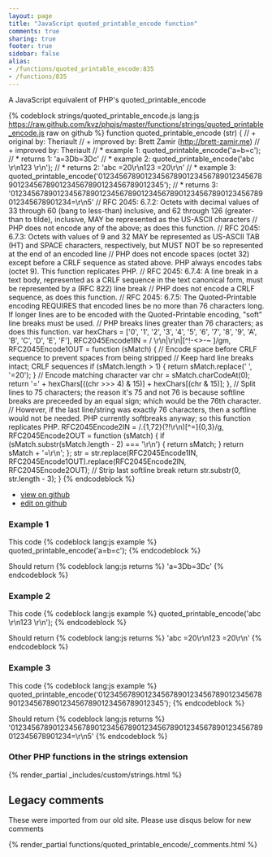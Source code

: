 ```yaml
---
layout: page
title: "JavaScript quoted_printable_encode function"
comments: true
sharing: true
footer: true
sidebar: false
alias:
- /functions/quoted_printable_encode:835
- /functions/835
---
```

<!-- Generated by Rakefile:build -->
A JavaScript equivalent of PHP's quoted_printable_encode

{% codeblock strings/quoted_printable_encode.js lang:js https://raw.github.com/kvz/phpjs/master/functions/strings/quoted_printable_encode.js raw on github %}
function quoted_printable_encode (str) {
  // +   original by: Theriault
  // +   improved by: Brett Zamir (http://brett-zamir.me)
  // +   improved by: Theriault
  // *     example 1: quoted_printable_encode('a=b=c');
  // *     returns 1: 'a=3Db=3Dc'
  // *     example 2: quoted_printable_encode('abc   \r\n123   \r\n');
  // *     returns 2: 'abc  =20\r\n123  =20\r\n'
  // *     example 3: quoted_printable_encode('0123456789012345678901234567890123456789012345678901234567890123456789012345');
  // *     returns 3: '012345678901234567890123456789012345678901234567890123456789012345678901234=\r\n5'
  // RFC 2045: 6.7.2: Octets with decimal values of 33 through 60 (bang to less-than) inclusive, and 62 through 126 (greater-than to tilde), inclusive, MAY be represented as the US-ASCII characters
  // PHP does not encode any of the above; as does this function.
  // RFC 2045: 6.7.3: Octets with values of 9 and 32 MAY be represented as US-ASCII TAB (HT) and SPACE characters, respectively, but MUST NOT be so represented at the end of an encoded line
  // PHP does not encode spaces (octet 32) except before a CRLF sequence as stated above. PHP always encodes tabs (octet 9). This function replicates PHP.
  // RFC 2045: 6.7.4: A line break in a text body, represented as a CRLF sequence in the text canonical form, must be represented by a (RFC 822) line break
  // PHP does not encode a CRLF sequence, as does this function.
  // RFC 2045: 6.7.5: The Quoted-Printable encoding REQUIRES that encoded lines be no more than 76 characters long. If longer lines are to be encoded with the Quoted-Printable encoding, "soft" line breaks must be used.
  // PHP breaks lines greater than 76 characters; as does this function.
  var hexChars = ['0', '1', '2', '3', '4', '5', '6', '7', '8', '9', 'A', 'B', 'C', 'D', 'E', 'F'],
    RFC2045Encode1IN = / \r\n|\r\n|[^!-<>-~ ]/gm,
    RFC2045Encode1OUT = function (sMatch) {
      // Encode space before CRLF sequence to prevent spaces from being stripped
      // Keep hard line breaks intact; CRLF sequences
      if (sMatch.length > 1) {
        return sMatch.replace(' ', '=20');
      }
      // Encode matching character
      var chr = sMatch.charCodeAt(0);
      return '=' + hexChars[((chr >>> 4) & 15)] + hexChars[(chr & 15)];
    },
    // Split lines to 75 characters; the reason it's 75 and not 76 is because softline breaks are preceeded by an equal sign; which would be the 76th character.
    // However, if the last line/string was exactly 76 characters, then a softline would not be needed. PHP currently softbreaks anyway; so this function replicates PHP.
    RFC2045Encode2IN = /.{1,72}(?!\r\n)[^=]{0,3}/g,
    RFC2045Encode2OUT = function (sMatch) {
      if (sMatch.substr(sMatch.length - 2) === '\r\n') {
        return sMatch;
      }
      return sMatch + '=\r\n';
    };
  str = str.replace(RFC2045Encode1IN, RFC2045Encode1OUT).replace(RFC2045Encode2IN, RFC2045Encode2OUT);
  // Strip last softline break
  return str.substr(0, str.length - 3);
}
{% endcodeblock %}

 - [view on github](https://github.com/kvz/phpjs/blob/master/functions/strings/quoted_printable_encode.js)
 - [edit on github](https://github.com/kvz/phpjs/edit/master/functions/strings/quoted_printable_encode.js)

### Example 1
This code
{% codeblock lang:js example %}
quoted_printable_encode('a=b=c');
{% endcodeblock %}

Should return
{% codeblock lang:js returns %}
'a=3Db=3Dc'
{% endcodeblock %}

### Example 2
This code
{% codeblock lang:js example %}
quoted_printable_encode('abc   \r\n123   \r\n');
{% endcodeblock %}

Should return
{% codeblock lang:js returns %}
'abc  =20\r\n123  =20\r\n'
{% endcodeblock %}

### Example 3
This code
{% codeblock lang:js example %}
quoted_printable_encode('0123456789012345678901234567890123456789012345678901234567890123456789012345');
{% endcodeblock %}

Should return
{% codeblock lang:js returns %}
'012345678901234567890123456789012345678901234567890123456789012345678901234=\r\n5'
{% endcodeblock %}


### Other PHP functions in the strings extension
{% render_partial _includes/custom/strings.html %}
## Legacy comments
These were imported from our old site. Please use disqus below for new comments
<div style="overflow-y: scroll; max-height: 500px;">
{% render_partial functions/quoted_printable_encode/_comments.html %}
</div>
